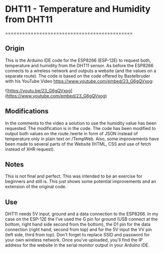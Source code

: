 # DHT11 - Temperature and Humidity from DHT11
=============================================


## Origin

This is the Arduino IDE code for the ESP8266 (ESP-12E) to request both, temperature and humidity from the DHT11 sensor. As before the ESP8266 connects to a wireless network and outputs a website (and the values on a separate route). The code is based on the code offered by Bastelbruder with his YouTube Video https://www.youtube.com/embed/23_G6gQVxog:

![https://youtu.be/23_G6gQVxog](https://www.youtube.com/embed/23_G6gQVxog)


## Modifications

In the comments to the video a solution to use the humidity value has been requested. The modification is in the code. The code has been modified to output both values on the route /werte in form of JSON instead of temperature only in plain text on /TempWeb. Also, some improvements have been made to several parts of the Website (HTML, CSS and use of fetch instead of XHR request).


## Notes

This is not final and perfect. This was intended to be an exercise for beginners and still is. This just shows some potential improvements and an extension of the original code.


## Use

DHT11 needs 5V input, ground and a data connection to the ESP8266. In my case on the ESP-12E the I've used the G pin for ground (USB connect at the bottom, right hand side second from the bottom), the D1 pin for the data connection (right hand, second from top) and for the 5V input the VV pin (left side, third from top). Don't forget to replace SSID and password for your own wireless network. Once you've uploaded, you'll find the IP address for the website in the serial monitor output in your Arduino IDE.
